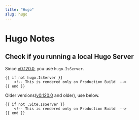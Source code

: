 ```yaml
---
title: "Hugo"
slug: hugo
---
```




# Hugo Notes

## Check if you running a local Hugo Server

Since [v0.120.0][1], you use `hugo.IsServer`.

```hugo
{{ if not hugo.IsServer }}
    <!-- This is rendered only on Production Build  -->
{{ end }}
```

Older versions([v0.120.0][1] and older), use below.

```hugo
{{ if not .Site.IsServer }}
    <!-- This is rendered only on Production Build  -->
{{ end }}
```





   [1]: https://github.com/gohugoio/hugo/releases/tag/v0.120.0
